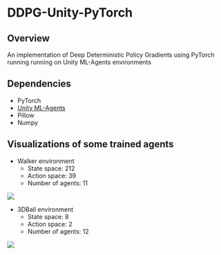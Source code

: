 # DDPG-Unity-PyTorch
## Overview
An implementation of Deep Deterministic Policy Gradients using PyTorch running running on Unity ML-Agents environments

## Dependencies
* PyTorch
* [Unity ML-Agents](https://github.com/Unity-Technologies/ml-agents)
* Pillow
* Numpy

## Visualizations of some trained agents
* Walker environment
  * State space: 212
  * Action space: 39
  * Number of agents: 11

![](https://github.com/KJ-Waller/DDPG-Unity-PyTorch/tree/master/Walker/figures/episode.gif)

* 3DBall environment
  * State space: 8
  * Action space: 2
  * Number of agents: 12

![](https://github.com/KJ-Waller/DDPG-Unity-PyTorch/tree/master/3DBall/episode.gif)